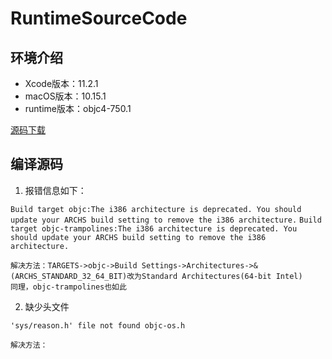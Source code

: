 # RuntimeSourceCode

## 环境介绍
* Xcode版本：11.2.1
* macOS版本：10.15.1
* runtime版本：objc4-750.1

[源码下载](https://opensource.apple.com/release/macos-10141.html)


## 编译源码

1. 报错信息如下：

`Build target objc:The i386 architecture is deprecated. You should update your ARCHS build setting to remove the i386 architecture.`
`Build target objc-trampolines:The i386 architecture is deprecated. You should update your ARCHS build setting to remove the i386 architecture.`
    
    解决方法：TARGETS->objc->Build Settings->Architectures->&(ARCHS_STANDARD_32_64_BIT)改为Standard Architectures(64-bit Intel)
    同理，objc-trampolines也如此

2. 缺少头文件

`'sys/reason.h' file not found objc-os.h`

    解决方法：
